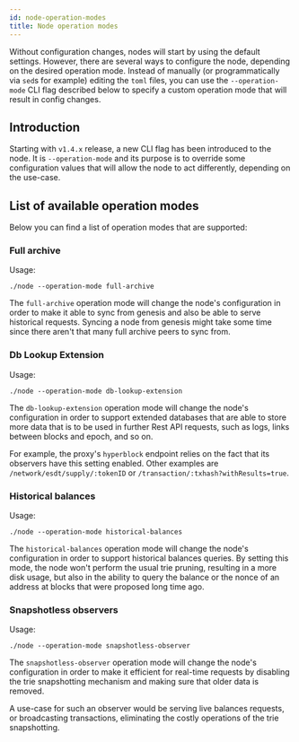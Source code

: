 ```yaml
---
id: node-operation-modes
title: Node operation modes
---
```


[comment]: # (mx-abstract)

Without configuration changes, nodes will start by using the default settings. However, there are several ways to configure the node, depending on the desired operation mode.
Instead of manually (or programmatically via `sed`s for example) editing the `toml` files, you can use the `--operation-mode` CLI flag described below to specify a custom
operation mode that will result in config changes.

[comment]: # (mx-context-auto)

## Introduction

Starting with `v1.4.x` release, a new CLI flag has been introduced to the node. It is `--operation-mode` and its purpose 
is to override some configuration values that will allow the node to act differently, depending on the use-case.

[comment]: # (mx-context-auto)

## List of available operation modes

Below you can find a list of operation modes that are supported:

[comment]: # (mx-context-auto)

### Full archive

Usage:
```
./node --operation-mode full-archive
```

The `full-archive` operation mode will change the node's configuration in order to make it able to sync from genesis and also
be able to serve historical requests. 
Syncing a node from genesis might take some time since there aren't that many full archive peers to sync from. 

[comment]: # (mx-context-auto)

### Db Lookup Extension

Usage:
```
./node --operation-mode db-lookup-extension
```

The `db-lookup-extension` operation mode will change the node's configuration in order to support extended databases that are 
able to store more data that is to be used in further Rest API requests, such as logs, links between blocks and epoch, and so on.

For example, the proxy's `hyperblock` endpoint relies on the fact that its observers have this setting enabled. Other examples 
are `/network/esdt/supply/:tokenID` or `/transaction/:txhash?withResults=true`. 

[comment]: # (mx-context-auto)

### Historical balances

Usage:
```
./node --operation-mode historical-balances
```

The `historical-balances` operation mode will change the node's configuration in order to support historical balances queries. 
By setting this mode, the node won't perform the usual trie pruning, resulting in a more disk usage, but also in 
the ability to query the balance or the nonce of an address at blocks that were proposed long time ago. 

[comment]: # (mx-context-auto)

### Snapshotless observers

Usage:
```
./node --operation-mode snapshotless-observer
```

The `snapshotless-observer` operation mode will change the node's configuration in order to make it efficient for real-time requests 
by disabling the trie snapshotting mechanism and making sure that older data is removed. 

A use-case for such an observer would be serving live balances requests, or broadcasting transactions, eliminating the costly operations 
of the trie snapshotting.
